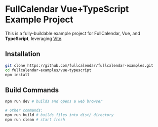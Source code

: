 
# FullCalendar Vue+TypeScript Example Project

This is a fully-buildable example project for FullCalendar, Vue, and **TypeScript**, leveraging [Vite](https://github.com/vitejs/vite).


## Installation

```bash
git clone https://github.com/fullcalendar/fullcalendar-examples.git
cd fullcalendar-examples/vue-typescript
npm install
```

## Build Commands

```bash
npm run dev # builds and opens a web browser

# other commands:
npm run build # builds files into dist/ directory
npm run clean # start fresh
```
